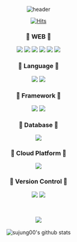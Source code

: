 <div align="center">

![header](https://capsule-render.vercel.app/api?type=waving&color=auto&height=300&section=header&text=WELCOME&fontSize=90&animation=fadeIn&fontAlignY=38&desc=SuJung%20GitHub!&descAlignY=55&descAlign=50)

[![Hits](https://hits.seeyoufarm.com/api/count/incr/badge.svg?url=https%3A%2F%2Fgithub.com%2Fsujung00&count_bg=%23AAEFFF&title_bg=%23C7C7C7&icon=icloud.svg&icon_color=%23E7E7E7&title=hits&edge_flat=false)](https://hits.seeyoufarm.com)

### 🤍 WEB 🤍
<!-- HTML -->
<img src="https://img.shields.io/badge/html5-E34F26?style=for-the-badge&logo=html5&logoColor=white">
<!-- CSS -->
<img src="https://img.shields.io/badge/css3-1572B6?style=for-the-badge&logo=css3&logoColor=white">
<!-- JavaScript -->
<img src="https://img.shields.io/badge/javascript-F7DF1E?style=for-the-badge&logo=javascript&logoColor=white">
<!-- Bootstrap -->
<img src="https://img.shields.io/badge/bootstrap-7952B3?style=for-the-badge&logo=bootstrap&logoColor=white">
<!-- jQuery -->
<img src="https://img.shields.io/badge/jquery-0769AD?style=for-the-badge&logo=jquery&logoColor=white">
<!-- apachetomcat -->
<img src="https://img.shields.io/badge/apachetomcat-F8DC75?style=for-the-badge&logo=apachetomcat&logoColor=white">

### 💙 Language 💙
<img src="https://img.shields.io/badge/Java-007396?style=for-the-badge&logo=Conda-Forge&logoColor=white" />
<!-- JavaScript -->
<img src="https://img.shields.io/badge/javascript-F7DF1E?style=for-the-badge&logo=javascript&logoColor=white">

### 🤍 Framework 🤍
<!-- SpringBoot -->
<img src="https://img.shields.io/badge/springboot-6DB33F?style=for-the-badge&logo=springboot&logoColor=white">
<!-- MyBatis -->
<img src="https://img.shields.io/badge/Mybatis-000000?style=for-the-badge&logo=Fluentd&logoColor=white" />

### 💙 Database 💙
<!-- MySQL -->
<img src="https://img.shields.io/badge/mysql-4479A1?style=for-the-badge&logo=mysql&logoColor=white">

### 🤍 Cloud Platform 🤍
<!-- Amazon AWS -->
<img src="https://img.shields.io/badge/amazonaws-232F3E?style=for-the-badge&logo=amazonaws&logoColor=white">

### 💙 Version Control 💙
<!-- github -->
<img src="https://img.shields.io/badge/github-181717?style=for-the-badge&logo=github&logoColor=white">
<!-- sourcetree -->
<img src="https://img.shields.io/badge/sourcetree-0052CC?style=for-the-badge&logo=sourcetree&logoColor=white"><br><br><br>

<img src="https://github-readme-stats.vercel.app/api/top-langs/?username=sujung00&layout=compact"><br><br>
![sujung00's github stats](https://github-readme-stats.vercel.app/api?username=sujung00&show_icons=true)


<!--
**sujung00/sujung00** is a ✨ _special_ ✨ repository because its `README.md` (this file) appears on your GitHub profile.

Here are some ideas to get you started:

- 🔭 I’m currently working on ...
- 🌱 I’m currently learning ...
- 👯 I’m looking to collaborate on ...
- 🤔 I’m looking for help with ...
- 💬 Ask me about ...
- 📫 How to reach me: ...
- 😄 Pronouns: ...
- ⚡ Fun fact: ...
-->
